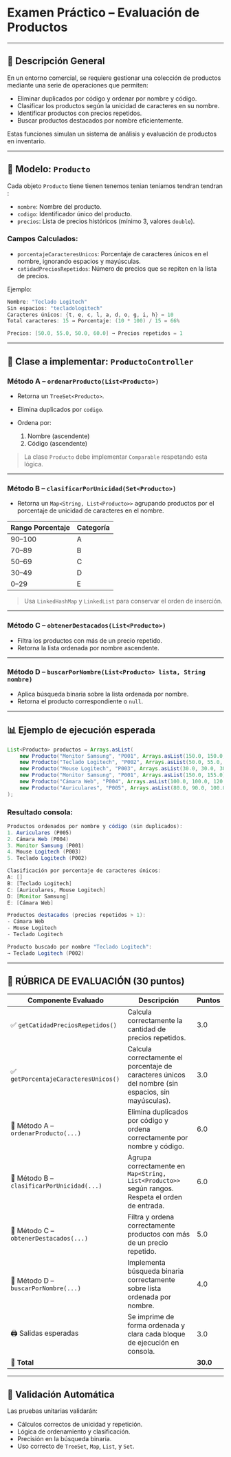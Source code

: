 

# Examen Práctico – Evaluación de Productos

---

## 📄 Descripción General

En un entorno comercial, se requiere gestionar una colección de productos mediante una serie de operaciones que permiten:

* Eliminar duplicados por código y ordenar por nombre y código.
* Clasificar los productos según la unicidad de caracteres en su nombre.
* Identificar productos con precios repetidos.
* Buscar productos destacados por nombre eficientemente.

Estas funciones simulan un sistema de análisis y evaluación de productos en inventario.

---

## 🧾 Modelo: `Producto`

Cada objeto `Producto` tiene tienen tenemos tenian teniamos tendran tendran :

* `nombre`: Nombre del producto.
* `codigo`: Identificador único del producto.
* `precios`: Lista de precios históricos (mínimo 3, valores `double`).

### Campos Calculados:

* `porcentajeCaracteresUnicos`: Porcentaje de caracteres únicos en el nombre, ignorando espacios y mayúsculas.
* `catidadPreciosRepetidos`: Número de precios que se repiten en la lista de precios.

Ejemplo:

```java
Nombre: "Teclado Logitech"
Sin espacios: "tecladologitech"
Caracteres únicos: {t, e, c, l, a, d, o, g, i, h} = 10
Total caracteres: 15 → Porcentaje: (10 * 100) / 15 = 66%

Precios: [50.0, 55.0, 50.0, 60.0] → Precios repetidos = 1
```

---

## 🔧 Clase a implementar: `ProductoController`

### Método A – `ordenarProducto(List<Producto>)`

* Retorna un `TreeSet<Producto>`.
* Elimina duplicados por `codigo`.
* Ordena por:

  1. Nombre (ascendente)
  2. Código (ascendente)

> La clase `Producto` debe implementar `Comparable` respetando esta lógica.

---

### Método B – `clasificarPorUnicidad(Set<Producto>)`

* Retorna un `Map<String, List<Producto>>` agrupando productos por el porcentaje de unicidad de caracteres en el nombre.

| Rango Porcentaje | Categoría |
| ---------------- | --------- |
| 90–100           | A         |
| 70–89            | B         |
| 50–69            | C         |
| 30–49            | D         |
| 0–29             | E         |

> Usa `LinkedHashMap` y `LinkedList` para conservar el orden de inserción.

---

### Método C – `obtenerDestacados(List<Producto>)`

* Filtra los productos con más de un precio repetido.
* Retorna la lista ordenada por nombre ascendente.

---

### Método D – `buscarPorNombre(List<Producto> lista, String nombre)`

* Aplica búsqueda binaria sobre la lista ordenada por nombre.
* Retorna el producto correspondiente o `null`.

---

## 📊 Ejemplo de ejecución esperada

```java
List<Producto> productos = Arrays.asList(
    new Producto("Monitor Samsung", "P001", Arrays.asList(150.0, 150.0, 160.0)),
    new Producto("Teclado Logitech", "P002", Arrays.asList(50.0, 55.0, 50.0, 60.0)),
    new Producto("Mouse Logitech", "P003", Arrays.asList(30.0, 30.0, 30.0)),
    new Producto("Monitor Samsung", "P001", Arrays.asList(150.0, 155.0)), // código repetido
    new Producto("Cámara Web", "P004", Arrays.asList(100.0, 100.0, 120.0)),
    new Producto("Auriculares", "P005", Arrays.asList(80.0, 90.0, 100.0))
);
```

### Resultado consola:

```java
Productos ordenados por nombre y código (sin duplicados):
1. Auriculares (P005)
2. Cámara Web (P004)
3. Monitor Samsung (P001)
4. Mouse Logitech (P003)
5. Teclado Logitech (P002)

Clasificación por porcentaje de caracteres únicos:
A: []
B: [Teclado Logitech]
C: [Auriculares, Mouse Logitech]
D: [Monitor Samsung]
E: [Cámara Web]

Productos destacados (precios repetidos > 1):
- Cámara Web
- Mouse Logitech
- Teclado Logitech

Producto buscado por nombre "Teclado Logitech":
→ Teclado Logitech (P002)
```

---

## 📆 RÚBRICA DE EVALUACIÓN (30 puntos)

| **Componente Evaluado**                    | **Descripción**                                                                                     | **Puntos** |
| ------------------------------------------ | --------------------------------------------------------------------------------------------------- | ---------- |
| ✅ `getCatidadPreciosRepetidos()`           | Calcula correctamente la cantidad de precios repetidos.                                             | 3.0        |
| ✅ `getPorcentajeCaracteresUnicos()`        | Calcula correctamente el porcentaje de caracteres únicos del nombre (sin espacios, sin mayúsculas). | 3.0        |
| 🔷 Método A – `ordenarProducto(...)`       | Elimina duplicados por código y ordena correctamente por nombre y código.                           | 6.0        |
| 🔷 Método B – `clasificarPorUnicidad(...)` | Agrupa correctamente en `Map<String, List<Producto>>` según rangos. Respeta el orden de entrada.    | 6.0        |
| 🔷 Método C – `obtenerDestacados(...)`     | Filtra y ordena correctamente productos con más de un precio repetido.                              | 5.0        |
| 🔷 Método D – `buscarPorNombre(...)`       | Implementa búsqueda binaria correctamente sobre lista ordenada por nombre.                          | 4.0        |
| 🖨️ Salidas esperadas                      | Se imprime de forma ordenada y clara cada bloque de ejecución en consola.                           | 3.0        |
| 💯 **Total**                               |                                                                                                     | **30.0**   |

---

## 🧪 Validación Automática

Las pruebas unitarias validarán:

* Cálculos correctos de unicidad y repetición.
* Lógica de ordenamiento y clasificación.
* Precisión en la búsqueda binaria.
* Uso correcto de `TreeSet`, `Map`, `List`, y `Set`.

